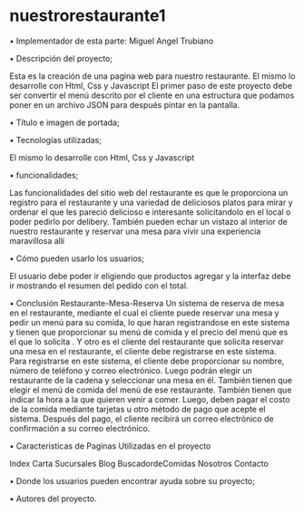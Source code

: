 # nuestrorestaurante1

•	Implementador de esta parte:  Miguel Angel Trubiano

•	Descripción del proyecto;

Esta es la creación de una pagina web para nuestro restaurante.
El mismo lo desarrolle con Html, Css y Javascript
El primer paso de este proyecto debe ser convertir el menú descrito por el cliente en una estructura que podamos poner en un archivo JSON para después pintar en la pantalla.

•	Título e imagen de portada;

•	Tecnologías utilizadas;

El mismo lo desarrolle con Html, Css y Javascript

•	funcionalidades;

Las funcionalidades del sitio web del restaurante es que le proporciona un registro para el restaurante y una variedad de deliciosos platos para mirar y ordenar el que les pareció delicioso e interesante solicitandolo en el local o poder pedirlo por delibery. También pueden echar un vistazo al interior de nuestro restaurante y reservar una mesa para vivir una experiencia maravillosa allí

•	Cómo pueden usarlo los usuarios;

El usuario debe poder ir eligiendo que productos agregar y la interfaz debe ir mostrando el resumen del pedido con el total.

•	Conclusión
Restaurante-Mesa-Reserva
Un sistema de reserva de mesa en el restaurante, mediante el cual el cliente puede reservar una mesa y pedir un menú para su comida, lo que haran registrandose en este sistema y tienen que proporcionar su menú de comida y el precio del menú que es el que lo solicita . Y otro es el cliente del restaurante que solicita reservar una mesa en el restaurante, el cliente debe registrarse en este sistema. Para registrarse en este sistema, el cliente debe proporcionar su nombre, número de teléfono y correo electrónico. Luego podrán elegir un restaurante de la cadena y seleccionar una mesa en él. También tienen que elegir el menú de comida del menú de ese restaurante. También tienen que indicar la hora a la que quieren venir a comer. Luego, deben pagar el costo de la comida mediante tarjetas u otro método de pago que acepte el sistema. Después del pago, el cliente recibirá un correo electrónico de confirmación a su correo electrónico.

•	Caracteristicas de Paginas Utilizadas en el proyecto

   Index
   Carta
   Sucursales
   Blog
   BuscadordeComidas
   Nosotros
   Contacto
   
 •	Donde los usuarios pueden encontrar ayuda sobre su proyecto;


•	Autores del proyecto.
